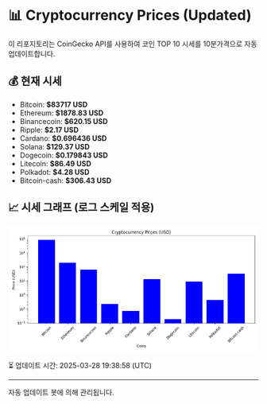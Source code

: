 
# 📊 Cryptocurrency Prices (Updated)

이 리포지토리는 CoinGecko API를 사용하여 코인 TOP 10 시세를 10분가격으로 자동 업데이트합니다.

## 💰 현재 시세
- Bitcoin: **$83717 USD**
- Ethereum: **$1878.83 USD**
- Binancecoin: **$620.15 USD**
- Ripple: **$2.17 USD**
- Cardano: **$0.696436 USD**
- Solana: **$129.37 USD**
- Dogecoin: **$0.179843 USD**
- Litecoin: **$86.49 USD**
- Polkadot: **$4.28 USD**
- Bitcoin-cash: **$306.43 USD**

## 📈 시세 그래프 (로그 스케일 적용)
![Crypto Prices](crypto_prices.png)

⏳ 업데이트 시간: 2025-03-28 19:38:58 (UTC)

---
자동 업데이트 봇에 의해 관리됩니다.
